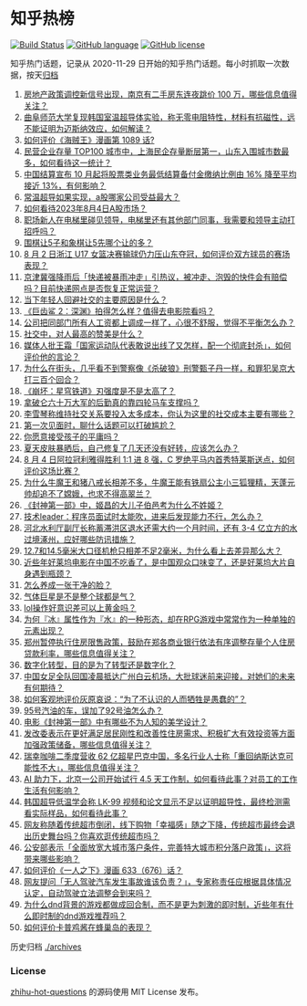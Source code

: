 # 知乎热榜
[![Build Status](https://github.com/ToWeLong/zhihu-hot-questions/workflows/CI/badge.svg)](https://github.com/ToWeLong/zhihu-hot-questions/actions)
[![GitHub language](https://img.shields.io/badge/language-golang-orange.svg)](https://golang.org/)
[![GitHub license](https://img.shields.io/github/license/ToWeLong/zhihu-hot-questions)](https://github.com/ToWeLong/zhihu-hot-questions/blob/main/LICENSE)

知乎热门话题，记录从 2020-11-29 日开始的知乎热门话题。每小时抓取一次数据，按天[归档](./archives)

<!-- BEGIN -->

1. [房地产政策调控新信号出现，南京有二手房东连夜跳价 100 万，哪些信息值得关注？](https://www.zhihu.com/question/615407704)
1. [曲阜师范大学复现韩国室温超导体实验，称无零电阻特性，材料有抗磁性，远不能证明为迈斯纳效应，如何解读？](https://www.zhihu.com/question/615346666)
1. [如何评价《海贼王》漫画第 1089 话?](https://www.zhihu.com/question/615430351)
1. [民营企业存量 TOP100 城市中，上海民企存量断层第一，山东入围城市数最多，如何看待这一统计？](https://www.zhihu.com/question/615242871)
1. [中国结算宣布 10 月起将股票类业务最低结算备付金缴纳比例由 16% 降至平均接近 13%，有何影响？](https://www.zhihu.com/question/615536954)
1. [常温超导如果实现，a股哪家公司受益最大？](https://www.zhihu.com/question/614135469)
1. [如何看待2023年8月4日A股市场？](https://www.zhihu.com/question/615568187)
1. [职场新人在电梯里碰见领导，电梯里还有其他部门同事，我需要和领导主动打招呼吗？](https://www.zhihu.com/question/612096785)
1. [围棋让5子和象棋让5先哪个让的多？](https://www.zhihu.com/question/605192297)
1. [8 月 2 日浙江 U17 女篮决赛输球仍力压山东夺冠，如何评价双方球员的赛场表现？](https://www.zhihu.com/question/615422000)
1. [京津冀强降雨后「快递被暴雨冲走」引热议，被冲走、泡毁的快件会有赔偿吗？目前快递网点是否恢复正常运营？](https://www.zhihu.com/question/615417895)
1. [当下年轻人回避社交的主要原因是什么？](https://www.zhihu.com/question/613868000)
1. [《巨齿鲨 2：深渊》拍得怎么样？值得去电影院看吗？](https://www.zhihu.com/question/615220919)
1. [公司把同部门所有人工资都上调成一样了，心很不舒服，觉得不平衡怎么办？](https://www.zhihu.com/question/615460331)
1. [社交中，对人最高的赞美是什么？](https://www.zhihu.com/question/613868343)
1. [媒体人批王霜「国家运动队代表敢说出线了又怎样，配一个彻底封杀」，如何评价他的言论？](https://www.zhihu.com/question/615411150)
1. [为什么在街头，几乎看不到警察像《杀破狼》刑警甄子丹一样，和罪犯吴京大打三百个回合？](https://www.zhihu.com/question/615207570)
1. [《崩坏：星穹铁道》刃强度是不是太高了？](https://www.zhihu.com/question/613456795)
1. [拿破仑六十万大军的后勤真的靠四轮马车支撑吗？](https://www.zhihu.com/question/570716440)
1. [李雪琴称维持社交关系要投入太多成本，你认为这里的社交成本主要有哪些？](https://www.zhihu.com/question/613869519)
1. [第一次见面时，聊什么话题可以打破尴尬？](https://www.zhihu.com/question/613870718)
1. [你愿意接受孩子的平庸吗？](https://www.zhihu.com/question/614612157)
1. [夏天皮肤暴晒后，自己修复了几天还没有好转，应该怎么办？](https://www.zhihu.com/question/611501301)
1. [8 月 4 日阿拉冠利雅得胜利 1:1 进 8 强，C 罗绝平马内首秀特莱斯送点，如何评价这场比赛？](https://www.zhihu.com/question/615564847)
1. [为什么牛魔王和猪八戒长相差不多，牛魔王能有铁扇公主小三狐狸精，天蓬元帅却追不了嫦娥，也求不得高翠兰？](https://www.zhihu.com/question/615078326)
1. [《封神第一部》中，姬昌的大儿子伯邑考为什么不姓姬？](https://www.zhihu.com/question/614733089)
1. [技术leader：程序员面试时太能吹，进来后发现能力不行，怎么办？](https://www.zhihu.com/question/611149589)
1. [河北水利厅副厅长称蓄滞洪区退水还需大约一个月时间，还有 3-4 亿立方的水过境涿州，应好哪些防讯措施？](https://www.zhihu.com/question/615374667)
1. [12.7和14.5毫米大口径机枪只相差不足2毫米，为什么看上去差异那么大？](https://www.zhihu.com/question/615325158)
1. [近些年好莱坞电影在中国不吃香了，是中国观众口味变了，还是好莱坞大片自身遇到瓶颈？](https://www.zhihu.com/question/614717937)
1. [怎么养成一张干净的脸？](https://www.zhihu.com/question/34546303)
1. [气体巨星是不是整个球都是气？](https://www.zhihu.com/question/268552444)
1. [lol操作好意识差可以上黄金吗？](https://www.zhihu.com/question/373399076)
1. [为何『冰』属性作为『水』的一种形态，却在RPG游戏中常常作为一种单独的元素出现？](https://www.zhihu.com/question/614543346)
1. [郑州暂停执行住房限售政策，鼓励在郑各商业银行依法有序调整存量个人住房贷款利率，哪些信息值得关注？](https://www.zhihu.com/question/615499196)
1. [数字化转型，目的是为了转型还是数字化？](https://www.zhihu.com/question/566781943)
1. [中国女足全队回国凌晨抵达广州白云机场，大批球迷前来迎接，对她们的未来有何期待？](https://www.zhihu.com/question/615565025)
1. [如何客观地评价灰原哀说：“为了不认识的人而牺牲是愚蠢的”？](https://www.zhihu.com/question/615391386)
1. [95号汽油的车，误加了92号油怎么办？](https://www.zhihu.com/question/590764093)
1. [电影《封神第一部》中有哪些不为人知的美学设计？](https://www.zhihu.com/question/612337049)
1. [发改委表示在更好满足居民刚性和改善性住房需求、积极扩大有效投资等方面加强政策储备，哪些信息值得关注？](https://www.zhihu.com/question/615584092)
1. [瑞幸咖啡二季度营收 62 亿超星巴克中国，多名行业人士称「重回纳斯达克可能性不大」，哪些信息值得关注？](https://www.zhihu.com/question/615414162)
1. [AI 助力下，北京一公司开始试行 4.5 天工作制，如何看待此事？对员工的工作生活有何影响？](https://www.zhihu.com/question/615427794)
1. [韩国超导低温学会称 LK-99 视频和论文显示不足以证明超导性，最终检测需看实际样品，如何看待此事？](https://www.zhihu.com/question/615439087)
1. [网友称随着传统超市倒闭，线下购物「幸福感」随之下降，传统超市最终会退出历史舞台吗？你喜欢逛传统超市吗？](https://www.zhihu.com/question/615217712)
1. [公安部表示「全面放宽大城市落户条件，完善特大城市积分落户政策」，这将带来哪些影响？](https://www.zhihu.com/question/615403187)
1. [如何评价《一人之下》漫画 633（676）话？](https://www.zhihu.com/question/615534912)
1. [网友提问「无人驾驶汽车发生事故谁该负责？」，专家称责任应根据具体情况认定，自动驾驶立法调整会到来吗？](https://www.zhihu.com/question/615412178)
1. [为什么dnd背景的游戏都做成回合制，而不是更为刺激的即时制，近些年有什么即时制的dnd游戏推荐吗？](https://www.zhihu.com/question/615327494)
1. [如何评价卡普鸡酱在蜂巢岛的表现？](https://www.zhihu.com/question/613872469)

<!-- END -->

历史归档 [./archives](./archives)


### License
[zhihu-hot-questions](https://github.com/towelong/zhihu-hot-questions) 的源码使用 MIT License 发布。